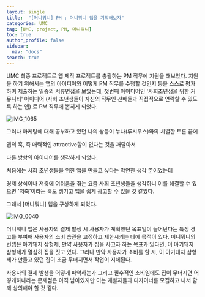 ```yaml
---
layout: single
title:  "[머니뭐니] PM : 머니뭐니 앱을 기획해보자"
categories: UMC
tag: [UMC, project, PM, 머니뭐니]
toc: true
author_profile: false
sidebar:
  nav: "docs"
search: true
---
```


UMC 최종 프로젝트로 앱 제작 프로젝트를 총괄하는 PM 직무에 지원을 해보았다.
지원을 하기 위해서는 앱의 아이디어와 어떻게 PM 직무를 수행할 것인지 등을 스스로 평가하여 제출하는
일종의 서류면접을 보았는데, 첫번째 아이디어인 '사회초년생을 위한 커뮤니티' 아이디어 (사회 초년생들이 자신의 직무인 선배들과 직접적으로 연락할 수 있도록 하는 앱)
로 PM 직무에 뽑히게 되었다.

![IMG_1065](https://user-images.githubusercontent.com/102133961/207867462-74fd989e-e5c8-4b71-b673-007506139831.jpeg)

그러나 마케팅에 대해 공부하고 있던 나의 쌍둥이 누나(루시우스)와의 치열한 토론 끝에

앱의 훅, 즉 매력적인 attractive함이 없다는 것을 깨달아서 

다른 방향의 아이디어를 생각하게 되었다.

처음에는 사회 초년생들을 위한 앱을 만들고 싶다는 막연한 생각 뿐이었는데

경제 상식이나 저축에 어려움을 겪는 요즘 사회 초년생들을 생각하니 이를 해결할 수 있으면 '저축'이라는 훅도 생기고 앱을 쉽게 광고할 수 있을 것 같았다.

그래서 [머니뭐니] 앱을 구상하게 되었다.

![IMG_0040](https://user-images.githubusercontent.com/102133961/207868045-41208cf8-9174-47f4-8347-b255c568663d.png)

머니뭐니 앱은 사용자의 결제 발생 시 사용자가 계획했던 목표일이 늘어난다는 특정 경고를 부여해 사용자의 소비 습관을 교정하고 제한시키는 데에 목적이 있다.
머니뭐니의 컨셉은 아기돼지 삼형제, 만약 사용자가 집을 사고자 하는 목표가 있다면, 이 아기돼지 삼형제가 열심히 집을 짓고 있다.
그러나 만약 사용자가 소비를 할 시, 이 아기돼지 삼형제가 만들고 있던 집이 조금 무너지면서 작업이 지체된다.

사용자의 결제 발생을 어떻게 파악하는가
그리고 필수적인 소비임에도 집이 무너지면 어떻게하나라는 문제점은 아직 남아있지만
이는 개발자들과 디자이너를 모집하고 나서 함께 상의해야 할 것 같다.

